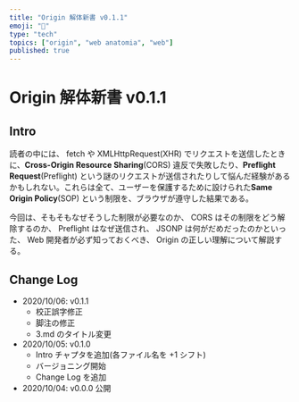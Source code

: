 ```yaml
---
title: "Origin 解体新書 v0.1.1"
emoji: "📝"
type: "tech"
topics: ["origin", "web anatomia", "web"]
published: true
---
```


# Origin 解体新書 v0.1.1


## Intro

読者の中には、 fetch や XMLHttpRequest(XHR) でリクエストを送信したときに、**Cross-Origin Resource Sharing**(CORS) 違反で失敗したり、**Preflight Request**(Preflight) という謎のリクエストが送信されたりして悩んだ経験があるかもしれない。これらは全て、ユーザーを保護するために設けられた**Same Origin Policy**(SOP) という制限を、ブラウザが遵守した結果である。

今回は、そもそもなぜそうした制限が必要なのか、 CORS はその制限をどう解除するのか、 Preflight はなぜ送信され、 JSONP は何がだめだったのかといった、 Web 開発者が必ず知っておくべき、 Origin の正しい理解について解説する。


## Change Log

- 2020/10/06: v0.1.1
  - 校正誤字修正
  - 脚注の修正
  - 3.md のタイトル変更
- 2020/10/05: v0.1.0
  - Intro チャプタを追加(各ファイル名を +1 シフト)
  - バージョニング開始
  - Change Log を追加
- 2020/10/04: v0.0.0 公開
